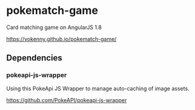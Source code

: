 # pokematch-game

Card matching game on AngularJS 1.8

https://vokenny.github.io/pokematch-game/

## Dependencies

### pokeapi-js-wrapper
Using this PokeApi JS Wrapper to manage auto-caching of image assets.

https://github.com/PokeAPI/pokeapi-js-wrapper
